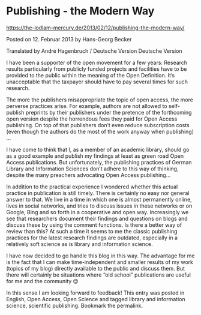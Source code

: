 # Publishing - the Modern Way

https://the-lodlam-mercury.de/2013/02/12/publishing-the-modern-way/

Posted on 12. Februar 2013 by Hans-Georg Becker	

Translated by André Hagenbruch / Deutsche Version Deutsche Version

I have been a supporter of the open movement for a few years: Research results particularly from publicly funded projects and facilities have to be provided to the public within the meaning of the Open Definition. It’s unacceptable that the taxpayer should have to pay several times for such research.

The more the publishers misappropriate the topic of open access, the more perverse practices arise. For example, authors are not allowed to self-publish preprints by their publishers under the pretence of the forthcoming open version despite the horrendous fees they paid for Open Access publishing. On top of that publishers don’t even reduce subscription costs (even though the authors do the most of the work anyway when publishing) …

I have come to think that I, as a member of an academic library, should go as a good example and publish my findings at least as green road Open Access publications. But unfortunately, the publishing practices of German Library and Information Sciences don’t adhere to this way of thinking, despite the many preachers advocating Open Access publishing…

In addition to the practical experience I wondered whether this actual practice in publication is still timely. There is certainly no easy nor general answer to that.
We live in a time in which one is almost permanently online, lives in social networks, and tries to discuss issues in these networks or on Google, Bing and so forth in a cooperative and open way. Increasingly we see that researchers document their findings and questions on blogs and discuss these by using the comment functions. Is there a better way of review than this?
At such a time it seems to me the classic publishing practices for the latest research findings are outdated, especially in a relatively soft science as is library and information science.

I have now decided to go handle this blog in this way. The advantage for me is the fact that I can make time-independent and smaller results of my work (topics of my blog) directly available to the public and discuss them. But there will certainly be situations where “old school” publications are useful for me and the community 😉

In this sense I am looking forward to feedback!
This entry was posted in English, Open Access, Open Science and tagged library and information science, scientific publishing. Bookmark the permalink. 
